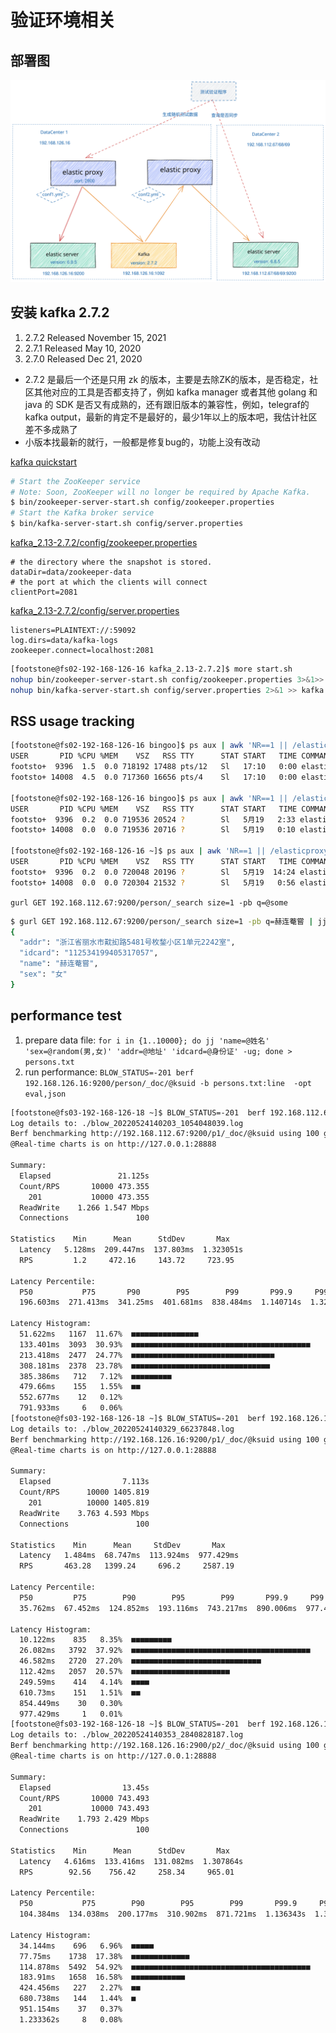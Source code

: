 # 验证环境相关

## 部署图

![img](testenv.svg)

## 安装 kafka 2.7.2

1. 2.7.2 Released November 15, 2021
2. 2.7.1 Released May 10, 2020
3. 2.7.0 Released Dec 21, 2020

- 2.7.2 是最后一个还是只用 zk 的版本，主要是去除ZK的版本，是否稳定，社区其他对应的工具是否都支持了，例如 kafka manager 或者其他 golang 和 java 的 SDK
  是否又有成熟的，还有跟旧版本的兼容性，例如，telegraf的kafka output，最新的肯定不是最好的，最少1年以上的版本吧，我估计社区差不多成熟了
- 小版本找最新的就行，一般都是修复bug的，功能上没有改动

[kafka quickstart](https://kafka.apache.org/documentation/#quickstart)

```sh
# Start the ZooKeeper service
# Note: Soon, ZooKeeper will no longer be required by Apache Kafka.
$ bin/zookeeper-server-start.sh config/zookeeper.properties
# Start the Kafka broker service
$ bin/kafka-server-start.sh config/server.properties
```

[kafka_2.13-2.7.2/config/zookeeper.properties](http://127.0.0.1:8334/view/home/footstone/bingoo/kafka_2.13-2.7.2/config/zookeeper.properties)

```properties
# the directory where the snapshot is stored.
dataDir=data/zookeeper-data
# the port at which the clients will connect
clientPort=2081
```

[kafka_2.13-2.7.2/config/server.properties](http://127.0.0.1:8334/view/home/footstone/bingoo/kafka_2.13-2.7.2/config/server.properties)

```properties
listeners=PLAINTEXT://:59092
log.dirs=data/kafka-logs
zookeeper.connect=localhost:2081
```

```sh
[footstone@fs02-192-168-126-16 kafka_2.13-2.7.2]$ more start.sh
nohup bin/zookeeper-server-start.sh config/zookeeper.properties 3>&1>> zk.nohup.log &
nohup bin/kafka-server-start.sh config/server.properties 2>&1 >> kafka.nohup.log &
```

## RSS usage tracking

```sh
[footstone@fs02-192-168-126-16 bingoo]$ ps aux | awk 'NR==1 || /elasticproxy$/'
USER       PID %CPU %MEM    VSZ   RSS TTY      STAT START   TIME COMMAND
footsto+  9396  1.5  0.0 718192 17488 pts/12   Sl   17:10   0:00 elasticproxy
footsto+ 14008  4.5  0.0 717360 16656 pts/4    Sl   17:10   0:00 elasticproxy

[footstone@fs02-192-168-126-16 bingoo]$ ps aux | awk 'NR==1 || /elasticproxy$/'
USER       PID %CPU %MEM    VSZ   RSS TTY      STAT START   TIME COMMAND
footsto+  9396  0.2  0.0 719536 20524 ?        Sl   5月19   2:33 elasticproxy
footsto+ 14008  0.0  0.0 719536 20716 ?        Sl   5月19   0:10 elasticproxy

[footstone@fs02-192-168-126-16 ~]$ ps aux | awk 'NR==1 || /elasticproxy$/'
USER       PID %CPU %MEM    VSZ   RSS TTY      STAT START   TIME COMMAND
footsto+  9396  0.2  0.0 720048 20196 ?        Sl   5月19  14:24 elasticproxy
footsto+ 14008  0.0  0.0 720304 21532 ?        Sl   5月19   0:56 elasticproxy
```

`gurl GET 192.168.112.67:9200/person/_search size=1 -pb q=@some`

```sh
$ gurl GET 192.168.112.67:9200/person/_search size=1 -pb q=赫连菴嘗 | jj hits.hits.0._source
{
  "addr": "浙江省丽水市黆抝路5481号枚鍫小区1单元2242室",
  "idcard": "112534199405317057",
  "name": "赫连菴嘗",
  "sex": "女"
}
```

## performance test

1. prepare data file: `for i in {1..10000}; do jj 'name=@姓名' 'sex=@random(男,女)' 'addr=@地址' 'idcard=@身份证' -ug; done > persons.txt`
2. run performance: `BLOW_STATUS=-201 berf 192.168.126.16:9200/person/_doc/@ksuid -b persons.txt:line  -opt eval,json`

```sh
[footstone@fs03-192-168-126-18 ~]$ BLOW_STATUS=-201  berf 192.168.112.67:9200/p1/_doc/@ksuid -b persons.txt:line  -opt eval,json -basic ZWxhc3RpYzoxcWF6WkFRIQ -vv -c100 -t10
Log details to: ./blow_20220524140203_1054048039.log
Berf benchmarking http://192.168.112.67:9200/p1/_doc/@ksuid using 100 goroutine(s), 10 GoMaxProcs.
@Real-time charts is on http://127.0.0.1:28888

Summary:
  Elapsed               21.125s
  Count/RPS       10000 473.355
    201           10000 473.355
  ReadWrite    1.266 1.547 Mbps
  Connections               100

Statistics    Min      Mean      StdDev       Max
  Latency   5.128ms  209.447ms  137.803ms  1.323051s
  RPS         1.2     472.16     143.72     723.95

Latency Percentile:
  P50           P75       P90        P95        P99       P99.9     P99.99
  196.603ms  271.413ms  341.25ms  401.681ms  838.484ms  1.140714s  1.323051s

Latency Histogram:
  51.622ms   1167  11.67%  ■■■■■■■■■■■■■■■
  133.401ms  3093  30.93%  ■■■■■■■■■■■■■■■■■■■■■■■■■■■■■■■■■■■■■■■■
  213.418ms  2477  24.77%  ■■■■■■■■■■■■■■■■■■■■■■■■■■■■■■■■
  308.181ms  2378  23.78%  ■■■■■■■■■■■■■■■■■■■■■■■■■■■■■■■
  385.386ms   712   7.12%  ■■■■■■■■■
  479.66ms    155   1.55%  ■■
  552.677ms    12   0.12%
  791.933ms     6   0.06%
[footstone@fs03-192-168-126-18 ~]$ BLOW_STATUS=-201  berf 192.168.126.16:9200/p1/_doc/@ksuid -b persons.txt:line  -opt eval,json -basic ZWxhc3RpYzoxcWF6WkFRIQ -vv -c100 -t10
Log details to: ./blow_20220524140329_66237848.log
Berf benchmarking http://192.168.126.16:9200/p1/_doc/@ksuid using 100 goroutine(s), 10 GoMaxProcs.
@Real-time charts is on http://127.0.0.1:28888

Summary:
  Elapsed                7.113s
  Count/RPS      10000 1405.819
    201          10000 1405.819
  ReadWrite    3.763 4.593 Mbps
  Connections               100

Statistics    Min      Mean     StdDev       Max
  Latency   1.484ms  68.747ms  113.924ms  977.429ms
  RPS       463.28   1399.24     696.2     2587.19

Latency Percentile:
  P50         P75        P90        P95        P99       P99.9     P99.99
  35.762ms  67.452ms  124.852ms  193.116ms  743.217ms  890.006ms  977.429ms

Latency Histogram:
  10.122ms    835   8.35%  ■■■■■■■■■
  26.082ms   3792  37.92%  ■■■■■■■■■■■■■■■■■■■■■■■■■■■■■■■■■■■■■■■■
  46.582ms   2720  27.20%  ■■■■■■■■■■■■■■■■■■■■■■■■■■■■■
  112.42ms   2057  20.57%  ■■■■■■■■■■■■■■■■■■■■■■
  249.59ms    414   4.14%  ■■■■
  610.73ms    151   1.51%  ■■
  854.449ms    30   0.30%
  977.429ms     1   0.01%
[footstone@fs03-192-168-126-18 ~]$ BLOW_STATUS=-201  berf 192.168.126.16:2900/p2/_doc/@ksuid -b persons.txt:line  -opt eval,json -basic ZWxhc3RpYzoxcWF6WkFRIQ -vv -c100 -t10
Log details to: ./blow_20220524140353_2840828187.log
Berf benchmarking http://192.168.126.16:2900/p2/_doc/@ksuid using 100 goroutine(s), 10 GoMaxProcs.
@Real-time charts is on http://127.0.0.1:28888

Summary:
  Elapsed                13.45s
  Count/RPS       10000 743.493
    201           10000 743.493
  ReadWrite    1.793 2.429 Mbps
  Connections               100

Statistics    Min      Mean      StdDev       Max
  Latency   4.616ms  133.416ms  131.082ms  1.307864s
  RPS        92.56    756.42     258.34     965.01

Latency Percentile:
  P50           P75        P90        P95        P99       P99.9     P99.99
  104.384ms  134.038ms  200.177ms  310.902ms  871.721ms  1.136343s  1.307864s

Latency Histogram:
  34.144ms    696   6.96%  ■■■■■
  77.75ms    1738  17.38%  ■■■■■■■■■■■■■
  114.878ms  5492  54.92%  ■■■■■■■■■■■■■■■■■■■■■■■■■■■■■■■■■■■■■■■■
  183.91ms   1658  16.58%  ■■■■■■■■■■■■
  424.456ms   227   2.27%  ■■
  680.738ms   144   1.44%  ■
  951.154ms    37   0.37%
  1.233362s     8   0.08%
```